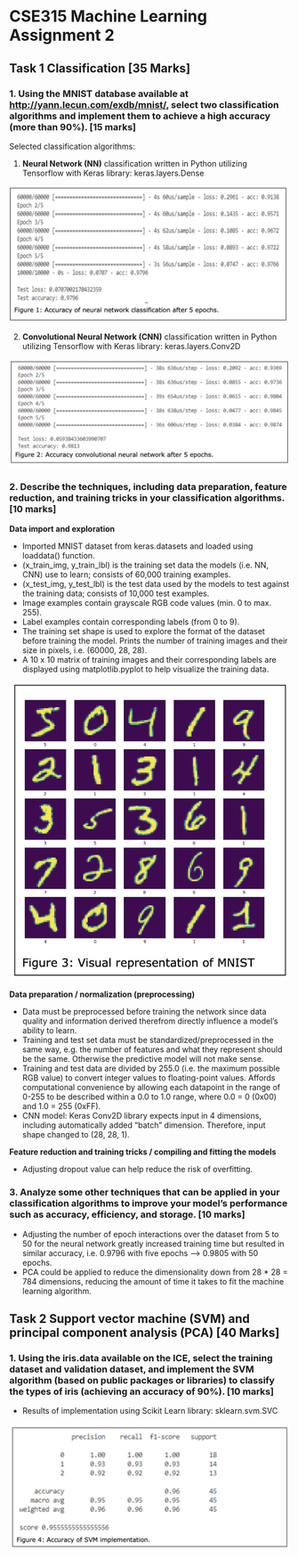 # CSE315 Machine Learning Assignment 2

## Task 1 Classification [35 Marks]

### 1. Using the MNIST database available at http://yann.lecun.com/exdb/mnist/, select two classification algorithms and implement them to achieve a high accuracy (more than 90%). [15 marks]

Selected classification algorithms:

1. **Neural Network (NN)** classification written in Python utilizing Tensorflow with Keras library: keras.layers.Dense

![](img/fig-1.png)

2. **Convolutional Neural Network (CNN)** classification written in Python utilizing Tensorflow with Keras library: keras.layers.Conv2D

![](img/fig-2.png)

### 2. Describe the techniques, including data preparation, feature reduction, and training tricks in your classification algorithms. [10 marks]

**Data import and exploration**

- Imported MNIST dataset from keras.datasets and loaded using loaddata() function.
- (x_train_img, y_train_lbl) is the training set data the models (i.e. NN, CNN) use to learn; consists of 60,000 training examples.
- (x_test_img, y_test_lbl) is the test data used by the models to test against the training data; consists of 10,000 test examples.
- Image examples contain grayscale RGB code values (min. 0 to max. 255).
- Label examples contain corresponding labels (from 0 to 9).
- The training set shape is used to explore the format of the dataset before training the
model. Prints the number of training images and their size in pixels, i.e. (60000, 28, 28).
- A 10 x 10 matrix of training images and their corresponding labels are displayed using
matplotlib.pyplot to help visualize the training data.

![](img/fig-3.png)

**Data preparation / normalization (preprocessing)**

- Data must be preprocessed before training the network since data quality and information derived therefrom directly influence a model’s ability to learn.
- Training and test set data must be standardized/preprocessed in the same way, e.g. the number of features and what they represent should be the same. Otherwise the predictive model will not make sense.
- Training and test data are divided by 255.0 (i.e. the maximum possible RGB value) to convert integer values to floating-point values. Affords computational convenience by allowing each datapoint in the range of 0-255 to be described within a 0.0 to 1.0 range, where 0.0 = 0 (0x00) and 1.0 = 255 (0xFF).
- CNN model: Keras Conv2D library expects input in 4 dimensions, including automatically added “batch” dimension. Therefore, input shape changed to (28, 28, 1).

**Feature reduction and training tricks / compiling and fitting the models**

- Adjusting dropout value can help reduce the risk of overfitting.

### 3. Analyze some other techniques that can be applied in your classification algorithms to improve your model’s performance such as accuracy, efficiency, and storage. [10 marks]

- Adjusting the number of epoch interactions over the dataset from 5 to 50 for the neural network greatly increased training time but resulted in similar accuracy, i.e. 0.9796 with five epochs --> 0.9805 with 50 epochs.
-  PCA could be applied to reduce the dimensionality down from 28 * 28 = 784 dimensions, reducing the amount of time it takes to fit the machine learning algorithm.


## Task 2 Support vector machine (SVM) and principal component analysis (PCA) [40 Marks]


### 1. Using the iris.data available on the ICE, select the training dataset and validation dataset, and implement the SVM algorithm (based on public packages or libraries) to classify the types of iris (achieving an accuracy of 90%). [10 marks]

- Results of implementation using Scikit Learn library: sklearn.svm.SVC

![](img/fig-4.png)


